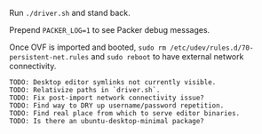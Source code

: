 Run `./driver.sh` and stand back. 

Prepend `PACKER_LOG=1` to see Packer debug messages.

Once OVF is imported and booted, `sudo rm /etc/udev/rules.d/70-persistent-net.rules` and `sudo reboot` to have
external network connectivity.



    TODO: Desktop editor symlinks not currently visible.
    TODO: Relativize paths in `driver.sh`.
    TODO: Fix post-import network connectivity issue?
    TODO: Find way to DRY up username/password repetition.
    TODO: Find real place from which to serve editor binaries.
    TODO: Is there an ubuntu-desktop-minimal package?

